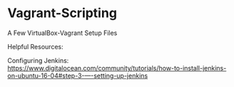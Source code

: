 # Vagrant-Scripting
A Few VirtualBox-Vagrant Setup Files

Helpful Resources:

Configuring Jenkins:
https://www.digitalocean.com/community/tutorials/how-to-install-jenkins-on-ubuntu-16-04#step-3-—-setting-up-jenkins

